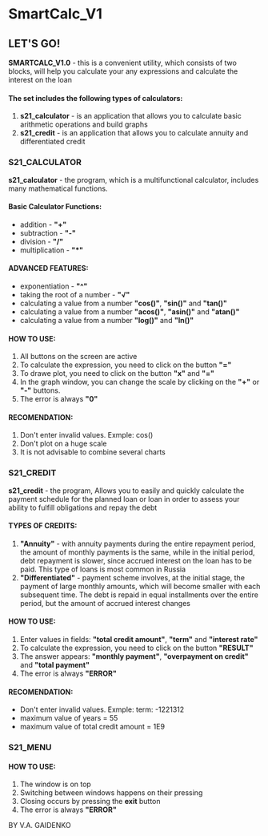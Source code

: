 # SmartCalc_V1
## **LET'S GO!**
**SMARTCALC\_V1.0** - this is a convenient utility, which consists of two blocks, will help you calculate your any expressions and calculate the interest on the loan
#### **The set includes the following types of calculators:**
1. **s21\_calculator** - is an application that allows you to calculate basic arithmetic operations and build graphs
1. **s21\_credit** - is an application that allows you to calculate annuity and differentiated credit
### **S21\_CALCULATOR**


**s21\_calculator** - the program, which is a multifunctional calculator, includes many mathematical functions. 
#### **Basic Calculator Functions:**
- addition - **"+"**
- subtraction - **"-"**
- division - **"/"**
- multiplication - **"\*"**
#### **ADVANCED FEATURES:**
- exponentiation - **"^"**
- taking the root of a number - **"√"**
- calculating a value from a number **"cos()"**, **"sin()"** and **"tan()"**
- calculating a value from a number **"acos()"**, **"asin()"** and **"atan()"**
- calculating a value from a number **"log()"** and **"ln()"**
#### **HOW TO USE:**
1. All buttons on the screen are active
1. To calculate the expression, you need to click on the button **"="**
1. To drawe plot, you need to click on the button **"x"** and **"="**
1. In the graph window, you can change the scale by clicking on the **"+"** or **"-"** buttons.
1. The error is always **"0"**
#### **RECOMENDATION:**
1. Don't enter invalid values. Exmple: cos()
1. Don't plot on a huge scale
1. It is not advisable to combine several charts
### **S21\_CREDIT**


**s21\_credit** - the program, Allows you to easily and quickly calculate the payment schedule for the planned loan or loan in order to assess your ability to fulfill obligations and repay the debt 
#### **TYPES OF CREDITS:**
1. **"Annuity"** - with annuity payments during the entire repayment period, the amount of monthly payments is the same, while in the initial period, debt repayment is slower, since accrued interest on the loan has to be paid. This type of loans is most common in Russia
1. **"Differentiated"** - payment scheme involves, at the initial stage, the payment of large monthly amounts, which will become smaller with each subsequent time. The debt is repaid in equal installments over the entire period, but the amount of accrued interest changes
#### **HOW TO USE:**
1. Enter values in fields: **"total credit amount"**, **"term"** and **"interest rate"**
1. To calculate the expression, you need to click on the button **"RESULT"**
1. The answer appears: **"monthly payment"**, **"overpayment on credit"** and **"total payment"**
1. The error is always **"ERROR"**
#### **RECOMENDATION:**
- Don't enter invalid values. Exmple: term: -1221312
- maximum value of years = 55
- maximum value of total credit amount = 1E9
### **S21\_MENU**
#### **HOW TO USE:**
1. The window is on top
1. Switching between windows happens on their pressing
1. Closing occurs by pressing the **exit** button
1. The error is always **"ERROR"**

BY V.A. GAIDENKO
